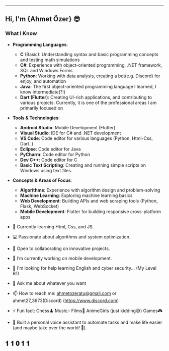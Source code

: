 
---

## Hi, I'm {Ahmet Özer} 😎

### What I Know
- **Programming Languages**:  
  - **C** (Basic): Understanding syntax and basic programming concepts and testing math simulations
  - **C#**: Experience with object-oriented programming, .NET framework, SQL and Windows Forms  
  - **Python**: Working with data analysis, creating a bot(e.g. Discord) for enjoy, and automation  
  - **Java**: The first object-oriented programming language I learned, I know intermediate(?!)  
  - **Dart (Flutter)**: Creating UI-rich applications, and contributing to various projects. Currently, it is one of the professional areas I am primarily focused on
  

- **Tools & Technologies**:   
  - **Android Studio**: Mobile Development (Flutter)  
  - **Visual Studio**: IDE for C# and .NET development  
  - **VS Code**: Code editor for various languages (Python, Html-Css, Dart..)
  - **Eclipse**: Code editor for Java
  - **PyCharm**: Code editor for Python
  - **Dev C++**: Code editor for C
  - **Basic Text Scripting**: Creating and running simple scripts on Windows using text files.

- **Concepts & Areas of Focus**:    
  - **Algorithms**: Experience with algorithm design and problem-solving    
  - **Machine Learning**: Exploring machine learning basics
  - **Web Development**: Building APIs and web scraping tools (Python, Flask, WebSocket)  
  - **Mobile Development**: Flutter for building responsive cross-platform apps   

- 🌱 Currently learning Html, Css, and JS.
- 💻 Passionate about algorithms and system optimization.
- 🚀 Open to collaborating on innovative projects.
- 🔭 I’m currently working on mobile development.
- 🤔 I'm looking for help learning English and cyber security... (My Level B1)
- 💬 Ask me about whatever you want
- 📫 How to reach me: ahmetozeratu@gmail.com or ahmet27_3673(Discord) (https://www.discord.com)
- ⚡ Fun fact: Chess♟️ Music🎶 Films🎥 AnimeGirls (just kidding😅) Games🎮
- 🤖 Built a personal voice assistant to automate tasks and make life easier (and maybe take over the world! 🤫).


 𝟏 𝟏 𝟎 𝟏 𝟏 
 ---
